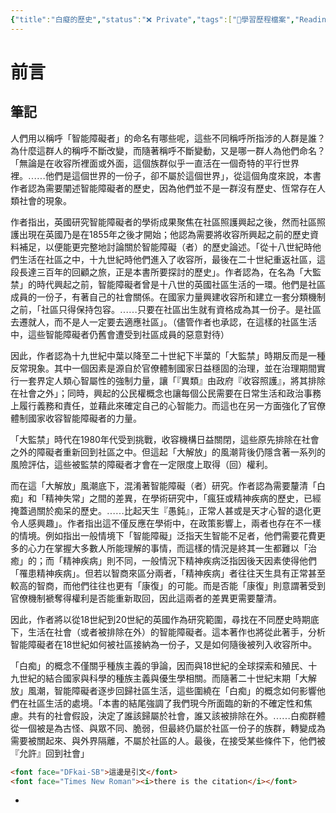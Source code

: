 ```yaml
---
{"title":"白癡的歷史","status":"❌ Private","tags":["🎯學習歷程檔案","Reading_Notes"],"dg-publish":true,"permalink":"/閱讀/白癡的歷史/","dgPassFrontmatter":true,"created":"2024-10-10T15:36:34.000+08:00","updated":"2025-05-06T01:14:29.992+08:00"}
---
```



# 前言
## 筆記

人們用以稱呼「智能障礙者」的命名有哪些呢，這些不同稱呼所指涉的人群是誰？為什麼這群人的稱呼不斷改變，而隨著稱呼不斷變動，又是哪一群人為他們命名？「<font face="DFkai-SB">無論是在收容所裡面或外面，這個族群似乎一直活在一個奇特的平行世界裡。……他們是這個世界的一份子，卻不屬於這個世界</font>」，從這個角度來說，本書作者認為需要闡述智能障礙者的歷史，因為他們並不是一群沒有歷史、恆常存在人類社會的現象。

作者指出，英國研究智能障礙者的學術成果聚焦在社區照護興起之後，然而社區照護出現在英國乃是在1855年之後才開始；他認為需要將收容所興起之前的歷史資料補足，以便能更完整地討論關於智能障礙（者）的歷史論述。「<font face="DFkai-SB">從十八世紀時他們生活在社區之中，十九世紀時他們進入了收容所，最後在二十世紀重返社區，這段長達三百年的回顧之旅，正是本書所要探討的歷史</font>」。作者認為，在名為「大監禁」的時代興起之前，智能障礙者曾是十八世的英國社區生活的一環。他們是社區成員的一份子，有著自己的社會關係。在國家力量興建收容所和建立一套分類機制之前，「<font face="DFkai-SB">社區只得保持包容。……只要在社區出生就有資格成為其一份子。是社區去遷就人，而不是人一定要去適應社區</font>」。（儘管作者也承認，在這樣的社區生活中，這些智能障礙者仍舊會遭受到社區成員的惡意對待）

因此，作者認為十九世紀中葉以降至二十世紀下半葉的「大監禁」時期反而是一種反常現象。其中一個因素是源自於官僚體制國家日益穩固的治理，並在治理期間實行一套界定人類心智屬性的強制力量，讓「<font face="DFkai-SB">『異類』由政府『收容照護』，將其排除在社會之外</font>」；同時，興起的公民權概念也讓每個公民需要在日常生活和政治事務上履行義務和責任，並藉此來確定自己的心智能力。而這也在另一方面強化了官僚體制國家收容智能障礙者的力量。

「大監禁」時代在1980年代受到挑戰，收容機構日益關閉，這些原先排除在社會之外的障礙者重新回到社區之中。但這起「大解放」的風潮背後仍隱含著一系列的風險評估，這些被監禁的障礙者才會在一定限度上取得（回）權利。

而在這「大解放」風潮底下，混淆著智能障礙（者）研究。作者認為需要釐清「白痴」和「精神失常」之間的差異，在學術研究中，「<font face="DFkai-SB">瘋狂或精神疾病的歷史，已經掩蓋過關於痴呆的歷史。……比起天生『愚鈍』，正常人甚或是天才心智的退化更令人感興趣</font>」。作者指出這不僅反應在學術中，在政策影響上，兩者也存在不一樣的情境。例如指出一般情境下「智能障礙」泛指天生智能不足者，他們需要花費更多的心力在掌握大多數人所能理解的事情，而這樣的情況是終其一生都難以「治癒」的；而「精神疾病」則不同，一般情況下精神疾病泛指因後天因素使得他們「罹患精神疾病」。但若以智商來區分兩者，「精神疾病」者往往天生具有正常甚至較高的智商，而他們往往也更有「康復」的可能。而是否能「康復」則意謂著受到官僚機制褫奪得權利是否能重新取回，因此這兩者的差異更需要釐清。

因此，作者將以從18世紀到20世紀的英國作為研究範圍，尋找在不同歷史時期底下，生活在社會（或者被排除在外）的智能障礙者。這本著作也將從此著手，分析智能障礙者在18世紀如何被社區接納為一份子，又是如何隨後被列入收容所中。

「白痴」的概念不僅關乎種族主義的爭論，因而與18世紀的全球探索和殖民、十九世紀的結合國家與科學的種族主義與優生學相關。而隨著二十世紀末期「大解放」風潮，智能障礙者逐步回歸社區生活，這些圍繞在「白痴」的概念如何影響他們在社區生活的處境。「<font face="DFkai-SB">本書的結尾強調了我們現今所面臨的新的不確定性和焦慮。共有的社會假設，決定了誰該歸屬於社會，誰又該被排除在外。……白痴群體從一個被是為古怪、與眾不同、脆弱，但最終仍屬於社區一份子的族群，轉變成為需要被關起來、與外界隔離，不屬於社區的人。最後，在接受某些條件下，他們被『允許』回到社會</font>」




```html
<font face="DFkai-SB">這邊是引文</font>
<font face="Times New Roman"><i>there is the citation</i></font>
```






- 

